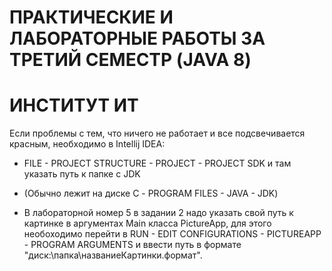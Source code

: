 # ПРАКТИЧЕСКИЕ И ЛАБОРАТОРНЫЕ РАБОТЫ ЗА ТРЕТИЙ СЕМЕСТР (JAVA 8)
# ИНСТИТУТ ИТ

Если проблемы с тем, что ничего не работает и все подсвечивается красным, необходимо в Intellij IDEA:
- FILE - PROJECT STRUCTURE - PROJECT - PROJECT SDK 
и там указать путь к папке с JDK 
- (Обычно лежит на диске С - PROGRAM FILES - JAVA - JDK)

- В лабораторной номер 5 в задании 2 надо указать свой путь к картинке в аргументах Main класса PictureApp, для этого необоходимо перейти в RUN - EDIT CONFIGURATIONS - PICTUREAPP - PROGRAM ARGUMENTS и ввести путь в формате "диск:\папка\названиеКартинки.формат".


